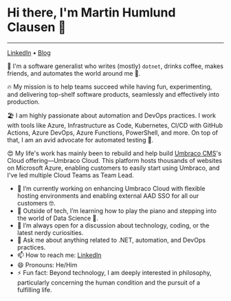 # Hi there, I'm Martin Humlund Clausen 👋
---
[LinkedIn](https://www.linkedin.com/in/martinhc) • [Blog](https://dev.to/martinhc)

👋 I'm a software generalist who writes (mostly) `dotnet`, drinks coffee, makes friends, and automates the world around me 🤖.

🔥 My mission is to help teams succeed while having fun, experimenting, and delivering top-shelf software products, seamlessly and effectively into production. 

🏖️ I am highly passionate about automation and DevOps practices. I work with tools like Azure, Infrastructure as Code, Kubernetes, CI/CD with GitHub Actions, Azure DevOps, Azure Functions, PowerShell, and more. On top of that, I am an avid advocate for automated testing 🤖.

😍 My life's work has mainly been to rebuild and help build [Umbraco CMS](https://github.com/umbraco/Umbraco-CMS)'s Cloud offering—Umbraco Cloud. This platform hosts thousands of websites on Microsoft Azure, enabling customers to easily start using Umbraco, and I've led multiple Cloud Teams as Team Lead.

- 🔭 I’m currently working on enhancing Umbraco Cloud with flexible hosting environments and enabling external AAD SSO for all our customers 🤓.
- 🎹 Outside of tech, I’m learning how to play the piano and stepping into the world of Data Science 🧪.
- 👯 I’m always open for a discussion about technology, coding, or the latest nerdy curiosities.
- 💬 Ask me about anything related to .NET, automation, and DevOps practices.
- 📫 How to reach me: [LinkedIn](https://www.linkedin.com/in/martinhc)
- 😄 Pronouns: He/Him
- ⚡ Fun fact: Beyond technology, I am deeply interested in philosophy, particularly concerning the human condition and the pursuit of a fulfilling life.




<!--
**mclausen/mclausen** is a ✨ _special_ ✨ repository because its `README.md` (this file) appears on your GitHub profile.

Here are some ideas to get you started:

- 🔭 I’m currently working on ...
- 🌱 I’m currently learning ...
- 👯 I’m looking to collaborate on ...
- 🤔 I’m looking for help with ...
- 💬 Ask me about ...
- 📫 How to reach me: ...
- 😄 Pronouns: ...
- ⚡ Fun fact: ...
-->
